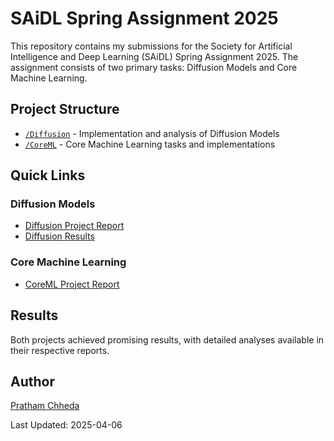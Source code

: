 # SAiDL Spring Assignment 2025

This repository contains my submissions for the Society for Artificial Intelligence and Deep Learning (SAiDL) Spring Assignment 2025. The assignment consists of two primary tasks: Diffusion Models and Core Machine Learning.

## Project Structure

- [`/Diffusion`](./Diffusion) - Implementation and analysis of Diffusion Models
- [`/CoreML`](./CoreML) - Core Machine Learning tasks and implementations

## Quick Links

### Diffusion Models
- [Diffusion Project Report](./Diffusion/diffusion_report.pdf)
- [Diffusion Results](./Diffusion/Results/)

### Core Machine Learning
- [CoreML Project Report](./CoreML/Report%20for%20Core_ML.pdf)






## Results

Both projects achieved promising results, with detailed analyses available in their respective reports.



## Author

[Pratham Chheda](https://github.com/prathamc25)

Last Updated: 2025-04-06
